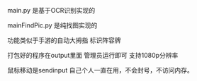 main.py 是基于OCR识别实现的

mainFindPic.py 是纯找图实现的

功能类似于手游的自动大拇指 标识阵容牌 

打包好的程序在output里面 管理员运行即可 支持1080p分辨率 

鼠标移动是sendinput 自己个人一直在用，不会封号，不访问内存。
